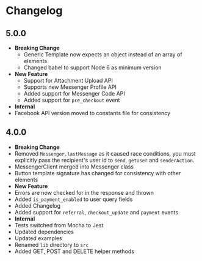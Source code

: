 # Changelog

## 5.0.0

* **Breaking Change**
  * Generic Template now expects an object instead of an array of elements
  * Changed babel to support Node 6 as minimum version
* **New Feature**
   * Support for Attachment Upload API
   * Supports new Messenger Profile API
   * Added support for Messenger Code API
   * Added support for `pre_checkout` event
 * **Internal**
  * Facebook API version moved to constants file for consistency

## 4.0.0

 * **Breaking Change**
  * Removed `Messenger.lastMessage` as it caused race conditions, you must explicitly pass the
   recipient's user id to `send`, `getUser` and `senderAction`.
  * MessengerClient merged into Messenger class
  * Button template signature has changed for consistency with other elements
 * **New Feature**
  * Errors are now checked for in the response and thrown
  * Added `is_payment_enabled` to user query fields
  * Added Changelog
  * Added support for `referral`, `checkout_update` and `payment` events
 * **Internal**
  * Tests switched from Mocha to Jest
  * Updated dependencies
  * Updated examples
  * Renamed `lib` directory to `src`
  * Added GET, POST and DELETE helper methods
